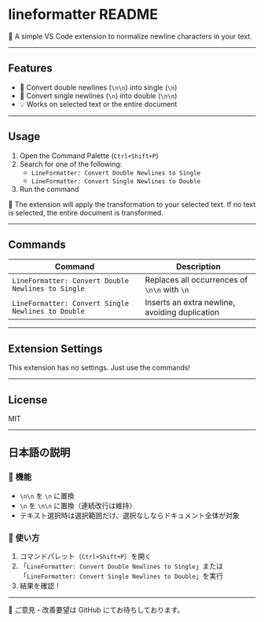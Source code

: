 # lineformatter README
🚀 A simple VS Code extension to normalize newline characters in your text.

---

## Features

- 🔁 Convert double newlines (`\n\n`) into single (`\n`)
- 🔁 Convert single newlines (`\n`) into double (`\n\n`)
- 💡 Works on selected text or the entire document

---

## Usage

1. Open the Command Palette (`Ctrl+Shift+P`)
2. Search for one of the following:
   - `LineFormatter: Convert Double Newlines to Single`
   - `LineFormatter: Convert Single Newlines to Double`
3. Run the command

📝 The extension will apply the transformation to your selected text. If no text is selected, the entire document is transformed.

---

## Commands

| Command | Description |
|--------|-------------|
| `LineFormatter: Convert Double Newlines to Single` | Replaces all occurrences of `\n\n` with `\n` |
| `LineFormatter: Convert Single Newlines to Double` | Inserts an extra newline, avoiding duplication |

---

## Extension Settings

This extension has no settings. Just use the commands!

---

## License

MIT

---

## 日本語の説明

### 🔧 機能

- `\n\n` を `\n` に置換
- `\n` を `\n\n` に置換（連続改行は維持）
- テキスト選択時は選択範囲だけ、選択なしならドキュメント全体が対象

### 🧭 使い方

1. コマンドパレット（`Ctrl+Shift+P`）を開く  
2. 「`LineFormatter: Convert Double Newlines to Single`」または「`LineFormatter: Convert Single Newlines to Double`」を実行  
3. 結果を確認！

---

💬 ご意見・改善要望は GitHub にてお待ちしております。